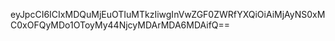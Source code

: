 eyJpcCI6ICIxMDQuMjEuOTIuMTkzIiwgInVwZGF0ZWRfYXQiOiAiMjAyNS0xMC0xOFQyMDo1OToyMy44NjcyMDArMDA6MDAifQ==